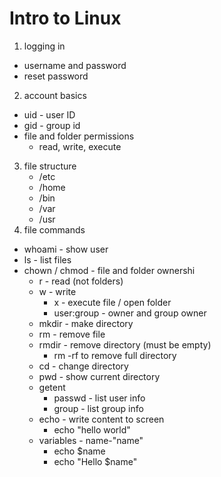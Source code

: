 # Intro to Linux
1. logging in
  - username and password
  - reset password
2. account basics
  - uid - user ID
  - gid - group id
  - file and folder permissions
    - read, write, execute
3. file structure
   - /etc
   - /home
   - /bin
   - /var
   - /usr
4. file commands
  - whoami - show user
  - ls - list files
  - chown / chmod - file and folder ownershi
    - r - read (not folders)
    - w - write
      - x - execute file / open folder
      - user:group - owner and group owner
    - mkdir - make directory
    - rm - remove file
    - rmdir - remove directory (must be empty)
      - rm -rf to remove full directory
    - cd - change directory
    - pwd - show current directory
    - getent
      - passwd - list user info
      - group - list group info
    - echo - write content to screen
      - echo "hello world"
    - variables - name-"name"
      - echo $name
      - echo "Hello $name"
     
